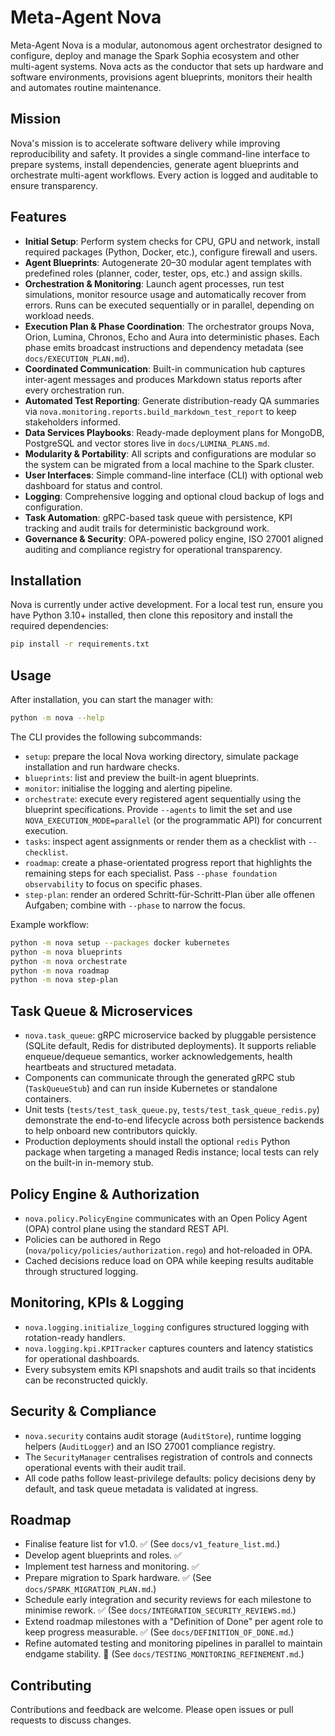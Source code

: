 # Meta-Agent Nova

Meta-Agent Nova is a modular, autonomous agent orchestrator designed to configure, deploy and manage the Spark Sophia ecosystem and other multi-agent systems. Nova acts as the conductor that sets up hardware and software environments, provisions agent blueprints, monitors their health and automates routine maintenance.

## Mission

Nova's mission is to accelerate software delivery while improving reproducibility and safety. It provides a single command-line interface to prepare systems, install dependencies, generate agent blueprints and orchestrate multi-agent workflows. Every action is logged and auditable to ensure transparency.

## Features

- **Initial Setup**: Perform system checks for CPU, GPU and network, install required packages (Python, Docker, etc.), configure firewall and users.
- **Agent Blueprints**: Autogenerate 20–30 modular agent templates with predefined roles (planner, coder, tester, ops, etc.) and assign skills.
- **Orchestration & Monitoring**: Launch agent processes, run test simulations, monitor resource usage and automatically recover from errors. Runs can be executed sequentially or in parallel, depending on workload needs.
- **Execution Plan & Phase Coordination**: The orchestrator groups Nova, Orion, Lumina, Chronos, Echo and Aura into deterministic phases. Each phase emits broadcast instructions and dependency metadata (see `docs/EXECUTION_PLAN.md`).
- **Coordinated Communication**: Built-in communication hub captures inter-agent messages and produces Markdown status reports after every orchestration run.
- **Automated Test Reporting**: Generate distribution-ready QA summaries via ``nova.monitoring.reports.build_markdown_test_report`` to keep stakeholders informed.
- **Data Services Playbooks**: Ready-made deployment plans for MongoDB, PostgreSQL and vector stores live in ``docs/LUMINA_PLANS.md``.
- **Modularity & Portability**: All scripts and configurations are modular so the system can be migrated from a local machine to the Spark cluster.
- **User Interfaces**: Simple command-line interface (CLI) with optional web dashboard for status and control.
- **Logging**: Comprehensive logging and optional cloud backup of logs and configuration.
- **Task Automation**: gRPC-based task queue with persistence, KPI tracking and audit trails for deterministic background work.
- **Governance & Security**: OPA-powered policy engine, ISO 27001 aligned auditing and compliance registry for operational transparency.

## Installation

Nova is currently under active development. For a local test run, ensure you have Python 3.10+ installed, then clone this repository and install the required dependencies:

```bash
pip install -r requirements.txt
```

## Usage

After installation, you can start the manager with:

```bash
python -m nova --help
```

The CLI provides the following subcommands:

- `setup`: prepare the local Nova working directory, simulate package installation and run hardware checks.
- `blueprints`: list and preview the built-in agent blueprints.
- `monitor`: initialise the logging and alerting pipeline.
- `orchestrate`: execute every registered agent sequentially using the blueprint specifications. Provide ``--agents`` to limit the set and use ``NOVA_EXECUTION_MODE=parallel`` (or the programmatic API) for concurrent execution.
- `tasks`: inspect agent assignments or render them as a checklist with ``--checklist``.
- `roadmap`: create a phase-orientated progress report that highlights the remaining steps for each specialist. Pass `--phase foundation observability` to focus on specific phases.
- `step-plan`: render an ordered Schritt-für-Schritt-Plan über alle offenen Aufgaben; combine with `--phase` to narrow the focus.

Example workflow:

```bash
python -m nova setup --packages docker kubernetes
python -m nova blueprints
python -m nova orchestrate
python -m nova roadmap
python -m nova step-plan
```

## Task Queue & Microservices

- `nova.task_queue`: gRPC microservice backed by pluggable persistence (SQLite default, Redis for distributed deployments). It supports reliable enqueue/dequeue semantics, worker acknowledgements, health heartbeats and structured metadata.
- Components can communicate through the generated gRPC stub (`TaskQueueStub`) and can run inside Kubernetes or standalone containers.
- Unit tests (`tests/test_task_queue.py`, `tests/test_task_queue_redis.py`) demonstrate the end-to-end lifecycle across both persistence backends to help onboard new contributors quickly.
- Production deployments should install the optional `redis` Python package when targeting a managed Redis instance; local tests can rely on the built-in in-memory stub.

## Policy Engine & Authorization

- `nova.policy.PolicyEngine` communicates with an Open Policy Agent (OPA) control plane using the standard REST API.
- Policies can be authored in Rego (`nova/policy/policies/authorization.rego`) and hot-reloaded in OPA.
- Cached decisions reduce load on OPA while keeping results auditable through structured logging.

## Monitoring, KPIs & Logging

- `nova.logging.initialize_logging` configures structured logging with rotation-ready handlers.
- `nova.logging.kpi.KPITracker` captures counters and latency statistics for operational dashboards.
- Every subsystem emits KPI snapshots and audit trails so that incidents can be reconstructed quickly.

## Security & Compliance

- `nova.security` contains audit storage (`AuditStore`), runtime logging helpers (`AuditLogger`) and an ISO 27001 compliance registry.
- The `SecurityManager` centralises registration of controls and connects operational events with their audit trail.
- All code paths follow least-privilege defaults: policy decisions deny by default, and task queue metadata is validated at ingress.

## Roadmap

- Finalise feature list for v1.0. ✅ (See `docs/v1_feature_list.md`.)
- Develop agent blueprints and roles. ✅
- Implement test harness and monitoring. ✅
- Prepare migration to Spark hardware. ✅ (See `docs/SPARK_MIGRATION_PLAN.md`.)
- Schedule early integration and security reviews for each milestone to minimise rework. ✅ (See `docs/INTEGRATION_SECURITY_REVIEWS.md`.)
- Extend roadmap milestones with a "Definition of Done" per agent role to keep progress measurable. ✅ (See `docs/DEFINITION_OF_DONE.md`.)
- Refine automated testing and monitoring pipelines in parallel to maintain endgame stability. 🚧 (See `docs/TESTING_MONITORING_REFINEMENT.md`.)

## Contributing

Contributions and feedback are welcome. Please open issues or pull requests to discuss changes.

